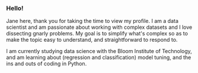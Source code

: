 ### Hello!  

Jane here, thank you for taking the time to view my profile.  I am a data scientist and am passionate about working with complex datasets and I love dissecting gnarly problems.  My goal is to simplify what's complex so as to make the topic easy to understand, and straightforward to respond to.

I am currently studying data science with the Bloom Institute of Technology, and am learning about (regression and classification) model tuning, and the ins and outs of coding in Python.  

<!--test
**janemsnyder/janemsnyder** is a ✨ _special_ ✨ repository because its `README.md` (this file) appears on your GitHub profile.

Here are some ideas to get you started:

- 🔭 I’m currently working on ...
- 🌱 I’m currently learning ...
- 👯 I’m looking to collaborate on ...
- 🤔 I’m looking for help with ...
- 💬 Ask me about ...
- 📫 How to reach me: ...
- ⚡ Fun fact: I am an avid climber, cyclist and artist.
-->
